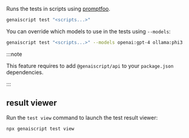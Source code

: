 Runs the tests in scripts using [promptfoo](https://www.promptfoo.dev/).

```bash
genaiscript test "<scripts...>"
```

You can override which models to use in the tests using `--models`:

```bash "--models openai:gpt-4 ollama:phi3"
genaiscript test "<scripts...>" --models openai:gpt-4 ollama:phi3
```

:::note

This feature requires to add `@genaiscript/api` to your `package.json` dependencies.

:::

## result viewer

Run the `test view` command to launch the test result viewer:

```bash
npx genaiscript test view
```